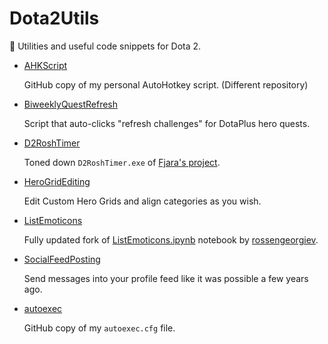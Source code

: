 # Dota2Utils

🔧 Utilities and useful code snippets for Dota 2.

* [AHKScript](https://github.com/Aluerie/AhkScripts)

    GitHub copy of my personal AutoHotkey script. (Different repository)

* [BiweeklyQuestRefresh](./BiweeklyQuestRefresh)
  
  Script that auto-clicks "refresh challenges" for DotaPlus hero quests.

* [D2RoshTimer](./D2RoshTimer)

    Toned down `D2RoshTimer.exe` of [Fjara's project](https://github.com/Fjara-h/D2RoshTimer).

* [HeroGridEditing](./HeroGridEditing)
  
  Edit Custom Hero Grids and align categories as you wish.

* [ListEmoticons](./ListEmoticons)

    Fully updated fork of [ListEmoticons.ipynb](https://github.com/rossengeorgiev/dota2_notebooks/blob/master/List%20Emoticons.ipynb) notebook by [rossengeorgiev](https://github.com/rossengeorgiev).

* [SocialFeedPosting](./SocialFeedPosting)

  Send messages into your profile feed like it was possible a few years ago.

* [autoexec](./Autoexec)

    GitHub copy of my `autoexec.cfg` file.
